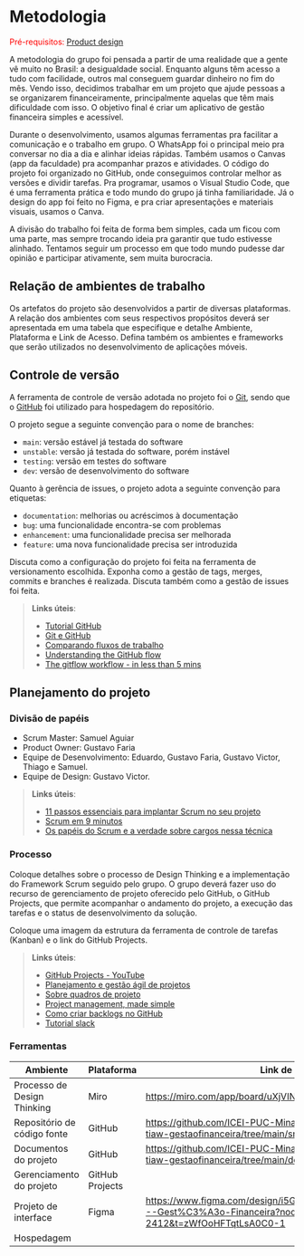 
# Metodologia

<span style="color:red">Pré-requisitos: <a href="03-Product-design.md"> Product design</a></span>

A metodologia do grupo foi pensada a partir de uma realidade que a gente vê muito no Brasil: a desigualdade social. Enquanto alguns têm acesso a tudo com facilidade, outros mal conseguem guardar dinheiro no fim do mês. Vendo isso, decidimos trabalhar em um projeto que ajude pessoas a se organizarem financeiramente, principalmente aquelas que têm mais dificuldade com isso. O objetivo final é criar um aplicativo de gestão financeira simples e acessível.

Durante o desenvolvimento, usamos algumas ferramentas pra facilitar a comunicação e o trabalho em grupo. O WhatsApp foi o principal meio pra conversar no dia a dia e alinhar ideias rápidas. Também usamos o Canvas (app da faculdade) pra acompanhar prazos e atividades. O código do projeto foi organizado no GitHub, onde conseguimos controlar melhor as versões e dividir tarefas. Pra programar, usamos o Visual Studio Code, que é uma ferramenta prática e todo mundo do grupo já tinha familiaridade. Já o design do app foi feito no Figma, e pra criar apresentações e materiais visuais, usamos o Canva.

A divisão do trabalho foi feita de forma bem simples, cada um ficou com uma parte, mas sempre trocando ideia pra garantir que tudo estivesse alinhado. Tentamos seguir um processo em que todo mundo pudesse dar opinião e participar ativamente, sem muita burocracia.

## Relação de ambientes de trabalho

Os artefatos do projeto são desenvolvidos a partir de diversas plataformas. A relação dos ambientes com seus respectivos propósitos deverá ser apresentada em uma tabela que especifique e detalhe Ambiente, Plataforma e Link de Acesso. Defina também os ambientes e frameworks que serão utilizados no desenvolvimento de aplicações móveis.

## Controle de versão

A ferramenta de controle de versão adotada no projeto foi o [Git](https://git-scm.com/), sendo que o [GitHub](https://github.com) foi utilizado para hospedagem do repositório.

O projeto segue a seguinte convenção para o nome de branches:

- `main`: versão estável já testada do software
- `unstable`: versão já testada do software, porém instável
- `testing`: versão em testes do software
- `dev`: versão de desenvolvimento do software

Quanto à gerência de issues, o projeto adota a seguinte convenção para etiquetas:

- `documentation`: melhorias ou acréscimos à documentação
- `bug`: uma funcionalidade encontra-se com problemas
- `enhancement`: uma funcionalidade precisa ser melhorada
- `feature`: uma nova funcionalidade precisa ser introduzida

Discuta como a configuração do projeto foi feita na ferramenta de versionamento escolhida. Exponha como a gestão de tags, merges, commits e branches é realizada. Discuta também como a gestão de issues foi feita.

> **Links úteis**:
> - [Tutorial GitHub](https://guides.github.com/activities/hello-world/)
> - [Git e GitHub](https://www.youtube.com/playlist?list=PLHz_AreHm4dm7ZULPAmadvNhH6vk9oNZA)
> - [Comparando fluxos de trabalho](https://www.atlassian.com/br/git/tutorials/comparing-workflows)
> - [Understanding the GitHub flow](https://guides.github.com/introduction/flow/)
> - [The gitflow workflow - in less than 5 mins](https://www.youtube.com/watch?v=1SXpE08hvGs)

## Planejamento do projeto

###  Divisão de papéis


- Scrum Master: Samuel Aguiar
- Product Owner: Gustavo Faria
- Equipe de Desenvolvimento: Eduardo, Gustavo Faria, Gustavo Victor, Thiago e Samuel.
- Equipe de Design: Gustavo Victor.

> **Links úteis**:
> - [11 passos essenciais para implantar Scrum no seu projeto](https://mindmaster.com.br/scrum-11-passos/)
> - [Scrum em 9 minutos](https://www.youtube.com/watch?v=XfvQWnRgxG0)
> - [Os papéis do Scrum e a verdade sobre cargos nessa técnica](https://www.atlassian.com/br/agile/scrum/roles)

### Processo

Coloque detalhes sobre o processo de Design Thinking e a implementação do Framework Scrum seguido pelo grupo. O grupo deverá fazer uso do recurso de gerenciamento de projeto oferecido pelo GitHub, o GitHub Projects, que permite acompanhar o andamento do projeto, a execução das tarefas e o status de desenvolvimento da solução. 

Coloque uma imagem da estrutura da ferramenta de controle de tarefas (Kanban) e o link do GitHub Projects.
 
> **Links úteis**:
> - [GitHub Projects - YouTube](https://www.youtube.com/playlist?list=PLiO7XHcmTsldZR93nkTFmmWbCEVF_8F5H)
> - [Planejamento e gestão ágil de projetos](https://pucminas.instructure.com/courses/87878/pages/unidade-2-tema-2-utilizacao-de-ferramentas-para-controle-de-versoes-de-software)
> - [Sobre quadros de projeto](https://docs.github.com/pt/issues/organizing-your-work-with-project-boards/managing-project-boards/about-project-boards)
> - [Project management, made simple](https://github.com/features/project-management/)
> - [Como criar backlogs no GitHub](https://www.youtube.com/watch?v=RXEy6CFu9Hk)
> - [Tutorial slack](https://slack.com/intl/en-br/)

### Ferramentas



| Ambiente                            | Plataforma                         | Link de acesso                       |
|-------------------------------------|------------------------------------|--------------------------------------|
| Processo de Design Thinking         | Miro                               | https://miro.com/app/board/uXjVINldcR4=/        |
| Repositório de código fonte         | GitHub                             | https://github.com/ICEI-PUC-Minas-PCO-ADS-TI/2025-1-p1-tiaw-gestaofinanceira/tree/main/src        |
| Documentos do projeto               | GitHub                             | https://github.com/ICEI-PUC-Minas-PCO-ADS-TI/2025-1-p1-tiaw-gestaofinanceira/tree/main/docs   |
| Gerenciamento do projeto            | GitHub Projects                    |         |
| Projeto de interface                | Figma                              | https://www.figma.com/design/i5GPYOFFEdrGdNAQuQYqHm/TIAW---Gest%C3%A3o-Financeira?node-id=62-2412&t=zWfOoHFTqtLsA0C0-1    |
| Hospedagem                          |  |    |
 
